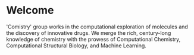 # Welcome
'Comistry' group works in the computational exploration of molecules and the discovery of innovative drugs. We merge the rich, century-long knowledge of chemistry with the prowess of Computational Chemistry, Computational Structural Biology, and Machine Learning.
